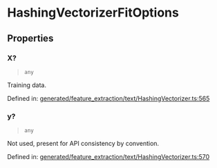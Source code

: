 # HashingVectorizerFitOptions

## Properties

### X?

> `any`

Training data.

Defined in:  [generated/feature\_extraction/text/HashingVectorizer.ts:565](https://github.com/transitive-bullshit/scikit-learn-ts/blob/122b3c0/packages/sklearn/src/generated/feature_extraction/text/HashingVectorizer.ts#L565)

### y?

> `any`

Not used, present for API consistency by convention.

Defined in:  [generated/feature\_extraction/text/HashingVectorizer.ts:570](https://github.com/transitive-bullshit/scikit-learn-ts/blob/122b3c0/packages/sklearn/src/generated/feature_extraction/text/HashingVectorizer.ts#L570)

